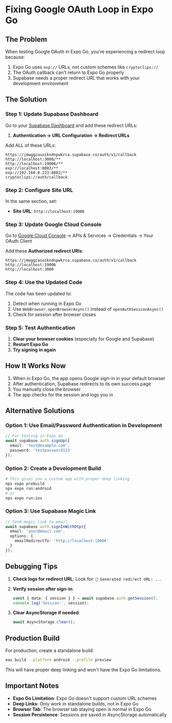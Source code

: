 # Fixing Google OAuth Loop in Expo Go

## The Problem
When testing Google OAuth in Expo Go, you're experiencing a redirect loop because:
1. Expo Go uses `exp://` URLs, not custom schemes like `cryptoclips://`
2. The OAuth callback can't return to Expo Go properly
3. Supabase needs a proper redirect URL that works with your development environment

## The Solution

### Step 1: Update Supabase Dashboard

Go to your [Supabase Dashboard](https://app.supabase.com/) and add these redirect URLs:

1. **Authentication → URL Configuration → Redirect URLs**

Add ALL of these URLs:
```
https://jmwggzasoikndnpwkrca.supabase.co/auth/v1/callback
http://localhost:3000/**
http://localhost:19006/**
exp://localhost:8082/**
exp://192.168.0.223:8082/**
cryptoclips://auth/callback
```

### Step 2: Configure Site URL

In the same section, set:
- **Site URL**: `http://localhost:19006`

### Step 3: Update Google Cloud Console

Go to [Google Cloud Console](https://console.cloud.google.com/) → APIs & Services → Credentials → Your OAuth Client

Add these **Authorized redirect URIs**:
```
https://jmwggzasoikndnpwkrca.supabase.co/auth/v1/callback
http://localhost:19006
http://localhost:3000
```

### Step 4: Use the Updated Code

The code has been updated to:
1. Detect when running in Expo Go
2. Use `WebBrowser.openBrowserAsync()` instead of `openAuthSessionAsync()`
3. Check for session after browser closes

### Step 5: Test Authentication

1. **Clear your browser cookies** (especially for Google and Supabase)
2. **Restart Expo Go**
3. **Try signing in again**

## How It Works Now

1. When in Expo Go, the app opens Google sign-in in your default browser
2. After authentication, Supabase redirects to its own success page
3. You manually close the browser
4. The app checks for the session and logs you in

## Alternative Solutions

### Option 1: Use Email/Password Authentication in Development
```typescript
// For testing in Expo Go
await supabase.auth.signUp({
  email: 'test@example.com',
  password: 'testpassword123'
});
```

### Option 2: Create a Development Build
```bash
# This gives you a custom app with proper deep linking
npx expo prebuild
npx expo run:android
# or
npx expo run:ios
```

### Option 3: Use Supabase Magic Link
```typescript
// Send magic link to email
await supabase.auth.signInWithOtp({
  email: 'your@email.com',
  options: {
    emailRedirectTo: 'http://localhost:19006'
  }
});
```

## Debugging Tips

1. **Check logs for redirect URL**:
   Look for: `📱 Generated redirect URL: ...`

2. **Verify session after sign-in**:
   ```typescript
   const { data: { session } } = await supabase.auth.getSession();
   console.log('Session:', session);
   ```

3. **Clear AsyncStorage if needed**:
   ```typescript
   await AsyncStorage.clear();
   ```

## Production Build

For production, create a standalone build:
```bash
eas build --platform android --profile preview
```

This will have proper deep linking and won't have the Expo Go limitations.

## Important Notes

- **Expo Go Limitation**: Expo Go doesn't support custom URL schemes
- **Deep Links**: Only work in standalone builds, not in Expo Go
- **Browser Tab**: The browser tab staying open is normal in Expo Go
- **Session Persistence**: Sessions are saved in AsyncStorage automatically